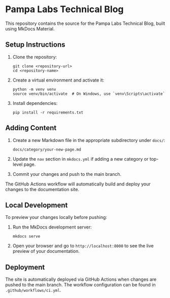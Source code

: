 # Pampa Labs Technical Blog

This repository contains the source for the Pampa Labs Technical Blog, built using MkDocs Material.

## Setup Instructions

1. Clone the repository:
   ```
   git clone <repository-url>
   cd <repository-name>
   ```

2. Create a virtual environment and activate it:
   ```
   python -m venv venv
   source venv/bin/activate  # On Windows, use `venv\Scripts\activate`
   ```

3. Install dependencies:
   ```
   pip install -r requirements.txt
   ```

## Adding Content

1. Create a new Markdown file in the appropriate subdirectory under `docs/`:
   ```
   docs/category/your-new-page.md
   ```

2. Update the `nav` section in `mkdocs.yml` if adding a new category or top-level page.

3. Commit your changes and push to the main branch.

The GitHub Actions workflow will automatically build and deploy your changes to the documentation site.

## Local Development

To preview your changes locally before pushing:

1. Run the MkDocs development server:
   ```
   mkdocs serve
   ```

2. Open your browser and go to `http://localhost:8000` to see the live preview of your documentation.

## Deployment

The site is automatically deployed via GitHub Actions when changes are pushed to the main branch. The workflow configuration can be found in `.github/workflows/ci.yml`.
